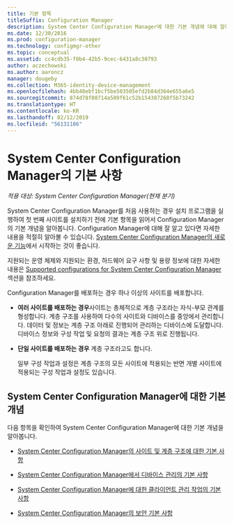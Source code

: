```yaml
---
title: 기본 항목
titleSuffix: Configuration Manager
description: System Center Configuration Manager에 대한 기본 개념에 대해 알아봅니다.
ms.date: 12/30/2016
ms.prod: configuration-manager
ms.technology: configmgr-other
ms.topic: conceptual
ms.assetid: cc4cdb35-f0b4-42b5-9cec-6431a8c30793
author: aczechowski
ms.author: aaroncz
manager: dougeby
ms.collection: M365-identity-device-management
ms.openlocfilehash: 4bb48ebf1bcf5be503505efd2b84d364e655a6e5
ms.sourcegitcommit: 874d78f08714a509f61c52b154387268f5b73242
ms.translationtype: HT
ms.contentlocale: ko-KR
ms.lasthandoff: 02/12/2019
ms.locfileid: "56131186"
---
```

# <a name="fundamentals-of-system-center-configuration-manager"></a>System Center Configuration Manager의 기본 사항

*적용 대상: System Center Configuration Manager(현재 분기)*

System Center Configuration Manager를 처음 사용하는 경우 설치 프로그램을 실행하여 첫 번째 사이트를 설치하기 전에 기본 항목을 읽어서 Configuration Manager의 기본 개념을 알아봅니다. Configuration Manager에 대해 잘 알고 있다면 자세한 내용을 적절히 알아볼 수 있습니다. [System Center Configuration Manager의 새로운 기능](/sccm/core/plan-design/changes/what-has-changed-from-configuration-manager-2012)에서 시작하는 것이 좋습니다.  

 지원되는 운영 체제와 지원되는 환경, 하드웨어 요구 사항 및 용량 정보에 대한 자세한 내용은 [Supported configurations for System Center Configuration Manager](../../core/plan-design/configs/supported-configurations.md)섹션을 참조하세요.  

 Configuration Manager를 배포하는 경우 하나 이상의 사이트를 배포합니다.  

- **여러 사이트를 배포하는 경우**사이트는 총체적으로 계층 구조라는 자식-부모 관계를 형성합니다. 계층 구조를 사용하여 다수의 사이트와 디바이스를 중앙에서 관리합니다.  데이터 및 정보는 계층 구조 아래로 진행되어 관리하는 디바이스에 도달합니다. 디바이스 정보와 구성 작업 및 요청의 결과는 계층 구조 위로 진행됩니다.  

- **단일 사이트를 배포하는 경우** 계층 구조라고도 합니다.  

  일부 구성 작업과 설정은 계층 구조의 모든 사이트에 적용되는 반면 개별 사이트에 적용되는 구성 작업과 설정도 있습니다.  

## <a name="fundamental-concepts-for-system-center-configuration-manager"></a>System Center Configuration Manager에 대한 기본 개념
다음 항목을 확인하여 System Center Configuration Manager에 대한 기본 개념을 알아봅니다.  

-   [System Center Configuration Manager의 사이트 및 계층 구조에 대한 기본 사항](../../core/understand/fundamentals-of-sites-and-hierarchies.md)  

-   [System Center Configuration Manager에서 디바이스 관리의 기본 사항](../../core/understand/fundamentals-of-managing-devices.md)  

-   [System Center Configuration Manager에 대한 클라이언트 관리 작업의 기본 사항](../../core/understand/fundamentals-of-client-management-tasks.md)  

-   [System Center Configuration Manager의 보안 기본 사항](../../core/understand/fundamentals-of-security.md)  
